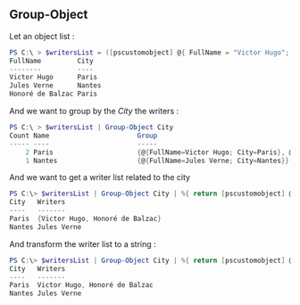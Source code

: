 ## Group-Object

Let an object list : 

```ps1
PS C:\ > $writersList = ([pscustomobject] @{ FullName = "Victor Hugo"; City = "Paris"}, [pscustomobject] @{ FullName = "Jules Verne";  City = "Nantes" }, [pscustomobject] @{ FullName = "Honoré de Balzac"; City = "Paris" } ) 
FullName         City
--------         ----
Victor Hugo      Paris
Jules Verne      Nantes
Honoré de Balzac Paris
```

And we want to group by the _City_ the writers : 

```ps1
PS C:\ > $writersList | Group-Object City
Count Name                      Group
----- ----                      -----
    2 Paris                     {@{FullName=Victor Hugo; City=Paris}, @{FullName=Honoré de Balzac; City=Paris}}
    1 Nantes                    {@{FullName=Jules Verne; City=Nantes}}
```

And we want to get a writer list related to the city

```ps1
PS C:\> $writersList | Group-Object City | %{ return [pscustomobject] @{ City = $_.Name; Writers = $_.Group.FullName} }                                                                                                                                                                                                      
City   Writers
----   -------
Paris  {Victor Hugo, Honoré de Balzac}
Nantes Jules Verne
```

And transform the writer list to a string :

```ps1
PS C:\> $writersList | Group-Object City | %{ return [pscustomobject] @{ City = $_.Name; Writers = $_.Group.FullName -join ", "} }
City   Writers
----   -------
Paris  Victor Hugo, Honoré de Balzac
Nantes Jules Verne
```
